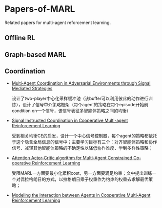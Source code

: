 # Papers-of-MARL

Related papers for multi-agent reforcement learning.


## Offline RL




## Graph-based MARL




## Coordination

- [Multi-Agent Coordination in Adversarial Environments through Signal Mediated Strategies](https://arxiv.org/pdf/2102.05026.pdf)  

  设计了two-player中心化采样缓冲池（该buffer可以利用彼此的动作进行训练），设计了信号中介策略框架（每个agent的策略在每个episode开始前condition on一个信号，该信号表征多智能体策略之间的均衡）  
  
- [Signal Instructed Coordination in Cooperative Multi-agent Reinforcement Learning](https://arxiv.org/pdf/1909.04224.pdf)  

    受到相关均衡CE的启发，设计一个中心信号控制器，每个agent的策略都依托于这个隐含全局信息的信号中；主要学习目标有三个：对齐智能体策略和协作信号、减轻其他智能体策略的不确定性以降低协作难度、学到多样性策略；

- [Attention Actor-Critic algorithm for Multi-Agent Constrained
Co-operative Reinforcement Learning](https://arxiv.org/pdf/2101.02349.pdf)

    受限MARL一方面要最小化累积cost，另一方面要满足约束；文中提出训练一个对偶拉格朗日的方式，以拉格朗日乘子权重作为约束的权重去求解最优策略；

- [Modeling the Interaction between Agents in Cooperative
Multi-Agent Reinforcement Learning](https://arxiv.org/pdf/2102.06042.pdf)
